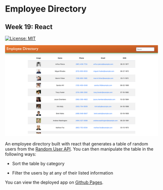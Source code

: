 # Employee Directory

## Week 19: React 


[![License: MIT](https://img.shields.io/badge/License-MIT-yellow.svg)](https://opensource.org/licenses/MIT)

<img src="https://github.com/motoroboto/employeedirectory/blob/main/assets/screenshot.png">

An employee directory built with react that generates a table of random users from the [Random User API](https://randomuser.me/). 
You can then manipulate the table in the following ways:

  * Sort the table by category

  * Filter the users by at any of their listed information


You can view the deployed app on [Github Pages](https://motoroboto.github.io/employeedirectory/).

